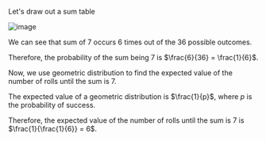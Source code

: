 Let's draw out a sum table

![image](/images/comp2804/2019-winter-final/23/image.png)

We can see that sum of 7 occurs 6 times out of the 36 possible outcomes.

Therefore, the probability of the sum being 7 is $\frac{6}{36} = \frac{1}{6}$.

Now, we use geometric distribution to find the expected value of the number of rolls until the sum is 7.

The expected value of a geometric distribution is $\frac{1}{p}$, where $p$ is the probability of success.

Therefore, the expected value of the number of rolls until the sum is 7 is $\frac{1}{\frac{1}{6}} = 6$.
